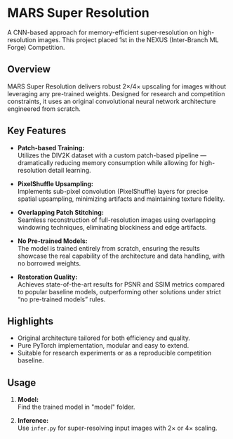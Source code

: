 # MARS Super Resolution

A CNN-based approach for memory-efficient super-resolution on high-resolution images. This project placed 1st in the NEXUS (Inter-Branch ML Forge) Competition.

## Overview

MARS Super Resolution delivers robust 2×/4× upscaling for images without leveraging any pre-trained weights. Designed for research and competition constraints, it uses an original convolutional neural network architecture engineered from scratch.

## Key Features

- **Patch-based Training:**  
  Utilizes the DIV2K dataset with a custom patch-based pipeline — dramatically reducing memory consumption while allowing for high-resolution detail learning.

- **PixelShuffle Upsampling:**  
  Implements sub-pixel convolution (PixelShuffle) layers for precise spatial upsampling, minimizing artifacts and maintaining texture fidelity.

- **Overlapping Patch Stitching:**  
  Seamless reconstruction of full-resolution images using overlapping windowing techniques, eliminating blockiness and edge artifacts.

- **No Pre-trained Models:**  
  The model is trained entirely from scratch, ensuring the results showcase the real capability of the architecture and data handling, with no borrowed weights.

- **Restoration Quality:**  
  Achieves state-of-the-art results for PSNR and SSIM metrics compared to popular baseline models, outperforming other solutions under strict “no pre-trained models” rules.

## Highlights

- Original architecture tailored for both efficiency and quality.
- Pure PyTorch implementation, modular and easy to extend.
- Suitable for research experiments or as a reproducible competition baseline.

## Usage

1. **Model:**  
   Find the trained model in "model"  folder.

2. **Inference:**  
   Use `infer.py` for super-resolving input images with 2× or 4× scaling.


